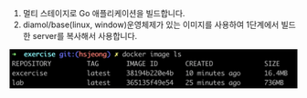1. 멀티 스테이지로 Go 애플리케이션을 빌드합니다.
2. diamol/base(linux, window)운영체제가 있는 이미지를 사용하여 1단계에서 빌드한 server를 복사해서 사용합니다.

![result](./result.png)
